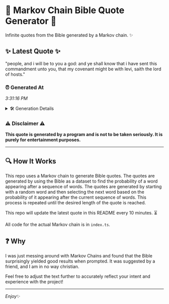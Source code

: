 # 📖 Markov Chain Bible Quote Generator 📖

Infinite quotes from the Bible generated by a Markov chain. ✨

## ✨ Latest Quote ✨
"people, and i will be to you a god: and ye shall know that i have sent this commandment unto you, that my covenant might be with levi, saith the lord of hosts."

### ⏰ Generated At
*3:31:16 PM*

<details>
    <summary>🛠️ Generation Details</summary>
    <p>
        <strong>🌱 Seed:</strong> people,<br>
        <strong>🔄 Iterations:</strong> 32<br>
        <strong>📜 Context History:</strong><br>[ people, ]: and<br>[ people,, and ]: i<br>[ people,, and, i ]: will<br>[ people,, and, i, will ]: be<br>[ people,, and, i, will, be ]: to<br>[ people,, and, i, will, be, to ]: you<br>[ and, i, will, be, to, you ]: a<br>[ i, will, be, to, you, a ]: god:<br>[ will, be, to, you, a, god: ]: and<br>[ be, to, you, a, god:, and ]: ye<br>[ to, you, a, god:, and, ye ]: shall<br>[ you, a, god:, and, ye, shall ]: know<br>[ a, god:, and, ye, shall, know ]: that<br>[ god:, and, ye, shall, know, that ]: i<br>[ and, ye, shall, know, that, i ]: have<br>[ ye, shall, know, that, i, have ]: sent<br>[ shall, know, that, i, have, sent ]: this<br>[ know, that, i, have, sent, this ]: commandment<br>[ that, i, have, sent, this, commandment ]: unto<br>[ i, have, sent, this, commandment, unto ]: you,<br>[ have, sent, this, commandment, unto, you, ]: that<br>[ sent, this, commandment, unto, you,, that ]: my<br>[ this, commandment, unto, you,, that, my ]: covenant<br>[ commandment, unto, you,, that, my, covenant ]: might<br>[ unto, you,, that, my, covenant, might ]: be<br>[ you,, that, my, covenant, might, be ]: with<br>[ that, my, covenant, might, be, with ]: levi,<br>[ my, covenant, might, be, with, levi, ]: saith<br>[ covenant, might, be, with, levi,, saith ]: the<br>[ might, be, with, levi,, saith, the ]: lord<br>[ be, with, levi,, saith, the, lord ]: of<br>[ with, levi,, saith, the, lord, of ]: hosts.<br>
    </p>
</details>

### ⚠️ Disclaimer ⚠️
**This quote is generated by a program and is not to be taken seriously. It is purely for entertainment purposes.**

---

## 🔍 How It Works

This repo uses a Markov chain to generate Bible quotes. The quotes are generated by using the Bible as a dataset to find the probability of a word appearing after a sequence of words. The quotes are generated by starting with a random word and then selecting the next word based on the probability of it appearing after the current sequence of words. This process is repeated until the desired length of the quote is reached.

This repo will update the latest quote in this README every 10 minutes. ⏳

All code for the actual Markov chain is in `index.ts`.

## ❓ Why

I was just messing around with Markov Chains and found that the Bible surprisingly yielded good results when prompted. 
It was suggested by a friend, and I am in no way christian.

Feel free to adjust the text further to accurately reflect your intent and experience with the project!

---

*Enjoy*✨
